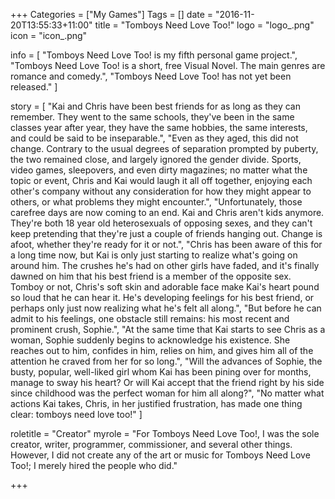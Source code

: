 +++
Categories = ["My Games"]
Tags = []
date = "2016-11-20T13:55:33+11:00"
title = "Tomboys Need Love Too!"
logo = "logo_.png"
icon = "icon_.png"

info = [
	"Tomboys Need Love Too! is my fifth personal game project.",
	"Tomboys Need Love Too! is a short, free Visual Novel. The main genres are romance and comedy.",
	"Tomboys Need Love Too! has not yet been released."
]

story = [
	"Kai and Chris have been best friends for as long as they can remember. They went to the same schools, they've been in the same classes year after year, they have the same hobbies, the same interests, and could be said to be inseparable.",
	"Even as they aged, this did not change. Contrary to the usual degrees of separation prompted by puberty, the two remained close, and largely ignored the gender divide. Sports, video games, sleepovers, and even dirty magazines; no matter what the topic or event, Chris and Kai would laugh it all off together, enjoying each other's company without any consideration for how they might appear to others, or what problems they might encounter.",
	"Unfortunately, those carefree days are now coming to an end. Kai and Chris aren't kids anymore. They're both 18 year old heterosexuals of opposing sexes, and they can't keep pretending that they're just a couple of friends hanging out. Change is afoot, whether they're ready for it or not.",
	"Chris has been aware of this for a long time now, but Kai is only just starting to realize what's going on around him. The crushes he's had on other girls have faded, and it's finally dawned on him that his best friend is a member of the opposite sex. Tomboy or not, Chris's soft skin and adorable face make Kai's heart pound so loud that he can hear it. He's developing feelings for his best friend, or perhaps only just now realizing what he's felt all along.",
	"But before he can admit to his feelings, one obstacle still remains: his most recent and prominent crush, Sophie.",
	"At the same time that Kai starts to see Chris as a woman, Sophie suddenly begins to acknowledge his existence. She reaches out to him, confides in him, relies on him, and gives him all of the attention he craved from her for so long.",
	"Will the advances of Sophie, the busty, popular, well-liked girl whom Kai has been pining over for months, manage to sway his heart? Or will Kai accept that the friend right by his side since childhood was the perfect woman for him all along?",
	"No matter what actions Kai takes, Chris, in her justified frustration, has made one thing clear: tomboys need love too!"
]

roletitle = "Creator"
myrole = "For Tomboys Need Love Too!, I was the sole creator, writer, programmer, commissioner, and several other things. However, I did not create any of the art or music for Tomboys Need Love Too!; I merely hired the people who did."

+++

<!-- story = "..."
download = "Unreleased."
credits = "..." -->
